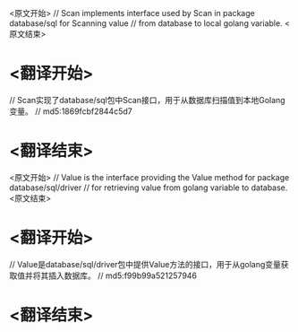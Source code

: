 
<原文开始>
// Scan implements interface used by Scan in package database/sql for Scanning value
// from database to local golang variable.
<原文结束>

# <翻译开始>
// Scan实现了database/sql包中Scan接口，用于从数据库扫描值到本地Golang变量。
// md5:1869fcbf2844c5d7
# <翻译结束>


<原文开始>
// Value is the interface providing the Value method for package database/sql/driver
// for retrieving value from golang variable to database.
<原文结束>

# <翻译开始>
// Value是database/sql/driver包中提供Value方法的接口，用于从golang变量获取值并将其插入数据库。
// md5:f99b99a521257946
# <翻译结束>

